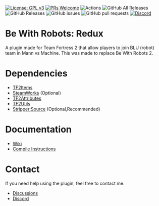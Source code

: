 [![License: GPL v3](https://img.shields.io/badge/License-GPL%20v3-blue.svg)](https://www.gnu.org/licenses/gpl-3.0)
[![PRs Welcome](https://img.shields.io/badge/PRs-welcome-brightgreen.svg?style=flat-square)](http://makeapullrequest.com)
![Actions](https://img.shields.io/github/actions/workflow/status/caxanga334/tf-bewithrobots-redux/build.yml?style=flat-square)
![GitHub All Releases](https://img.shields.io/github/downloads/caxanga334/tf-bewithrobots-redux/total?style=flat-square)
![GitHub Releases](https://img.shields.io/github/downloads/caxanga334/tf-bewithrobots-redux/latest/total?style=flat-square)
![GitHub issues](https://img.shields.io/github/issues-raw/caxanga334/tf-bewithrobots-redux?style=flat-square)
![GitHub pull requests](https://img.shields.io/github/issues-pr-raw/caxanga334/tf-bewithrobots-redux?style=flat-square)
[![Discord](https://img.shields.io/discord/680494591585026113?label=Discord&style=flat-square)](https://discord.gg/bh9g8MebJn)

# Be With Robots: Redux
A plugin made for Team Fortress 2 that allow players to join BLU (robot) team in Mann vs Machine. This was made to replace Be With Robots 2.

# Dependencies
* [TF2Items](https://forums.alliedmods.net/showthread.php?p=1050170)
* [SteamWorks](https://forums.alliedmods.net/showthread.php?t=229556) (Optional)
* [TF2Attributes](https://github.com/FlaminSarge/tf2attributes)
* [TF2Utils](https://github.com/nosoop/SM-TFUtils)
* [Stripper:Source](http://www.bailopan.net/stripper/snapshots/1.2/) (Optional,Recommended)

# Documentation
* [Wiki](https://github.com/caxanga334/tf-bewithrobots-redux/wiki)
* [Compile Instructions](https://github.com/caxanga334/tf-bewithrobots-redux/blob/master/COMPILE.md)

# Contact
If you need help using the plugin, feel free to contact me.
* [Discussions](https://github.com/caxanga334/tf-bewithrobots-redux/discussions)
* [Discord](https://discord.gg/bh9g8MebJn)